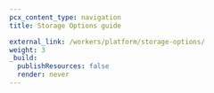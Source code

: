 ```yaml
---
pcx_content_type: navigation
title: Storage Options guide

external_link: /workers/platform/storage-options/
weight: 3
_build:
  publishResources: false
  render: never
---
```

